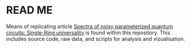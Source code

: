 # READ ME

Means of replicating article [Spectra of noisy parameterized quantum circuits: Single-Ring universality](https://arxiv.org/pdf/2405.11625) is found within this repository. This includes source code, raw data, and scripts for analysis and vizualisation.